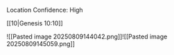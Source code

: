 Location
Confidence: High

[[10|Genesis 10:10]]



![[Pasted image 20250809144042.png]]![[Pasted image 20250809145059.png]]